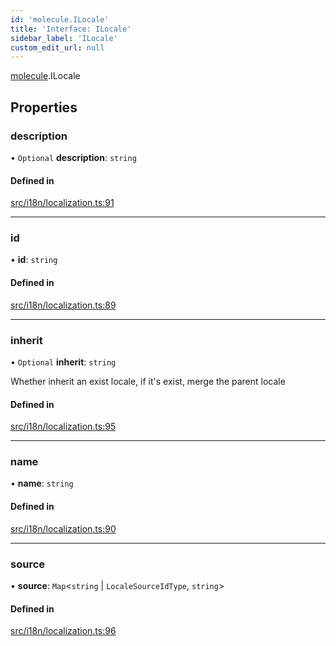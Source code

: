 ```yaml
---
id: 'molecule.ILocale'
title: 'Interface: ILocale'
sidebar_label: 'ILocale'
custom_edit_url: null
---
```


[molecule](../namespaces/molecule).ILocale

## Properties

### description

• `Optional` **description**: `string`

#### Defined in

[src/i18n/localization.ts:91](https://github.com/DTStack/molecule/blob/46c80551/src/i18n/localization.ts#L91)

---

### id

• **id**: `string`

#### Defined in

[src/i18n/localization.ts:89](https://github.com/DTStack/molecule/blob/46c80551/src/i18n/localization.ts#L89)

---

### inherit

• `Optional` **inherit**: `string`

Whether inherit an exist locale, if it's exist, merge the parent locale

#### Defined in

[src/i18n/localization.ts:95](https://github.com/DTStack/molecule/blob/46c80551/src/i18n/localization.ts#L95)

---

### name

• **name**: `string`

#### Defined in

[src/i18n/localization.ts:90](https://github.com/DTStack/molecule/blob/46c80551/src/i18n/localization.ts#L90)

---

### source

• **source**: `Map`<`string` \| `LocaleSourceIdType`, `string`\>

#### Defined in

[src/i18n/localization.ts:96](https://github.com/DTStack/molecule/blob/46c80551/src/i18n/localization.ts#L96)

